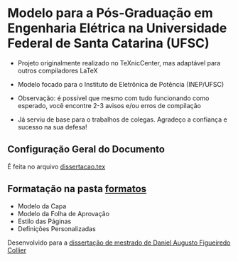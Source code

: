 # Modelo para a Pós-Graduação em Engenharia Elétrica na Universidade Federal de Santa Catarina (UFSC)

- Projeto originalmente realizado no TeXnicCenter, mas adaptável para outros compiladores LaTeX

- Modelo focado para o Instituto de Eletrônica de Potência (INEP/UFSC)

- Observação: é possível que mesmo com tudo funcionando como esperado, você encontre 2-3 avisos e/ou erros de compilação

- Já serviu de base para o trabalhos de colegas. Agradeço a confiança e sucesso na sua defesa!

## Configuração Geral do Documento

É feita no arquivo [dissertacao.tex](/dissertacao.tex)

## Formatação na pasta [formatos](/Formatos)

- Modelo da Capa
- Modelo da Folha de Aprovação
- Estilo das Páginas
- Definições Personalizadas

Desenvolvido para a [dissertação de mestrado de Daniel Augusto Figueiredo Collier](https://repositorio.ufsc.br/xmlui/handle/123456789/95802)
